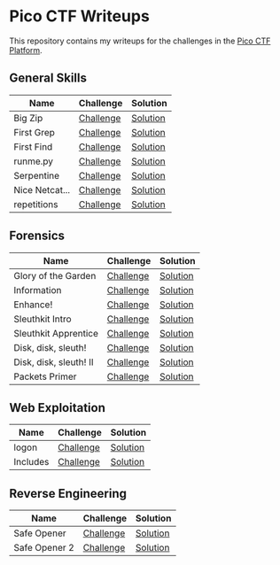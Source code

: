 # Pico CTF Writeups

This repository contains my writeups for the challenges in the [Pico CTF Platform](https://play.picoctf.org/practice).

## General Skills

| Name           | Challenge                                                    | Solution                                           |
| -------------- | ------------------------------------------------------------ | -------------------------------------------------- |
| Big Zip        | [Challenge](https://play.picoctf.org/practice/challenge/322) | [Solution](./general-skills/big-zip/README.md)     |
| First Grep     | [Challenge](https://play.picoctf.org/practice/challenge/85)  | [Solution](./general-skills/first-grep/README.md)  |
| First Find     | [Challenge](https://play.picoctf.org/practice/challenge/320) | [Solution](./general-skills/first-find/README.md)  |
| runme.py       | [Challenge](https://play.picoctf.org/practice/challenge/250) | [Solution](./general-skills/runme-py/README.md)    |
| Serpentine     | [Challenge](https://play.picoctf.org/practice/challenge/251) | [Solution](./general-skills/serpentine/README.md)  |
| Nice Netcat... | [Challenge](https://play.picoctf.org/practice/challenge/156) | [Solution](./general-skills/nice-netcat/README.md) |
| repetitions    | [Challenge](https://play.picoctf.org/practice/challenge/371) | [Solution](./general-skills/repetitions/README.md) |

## Forensics

| Name                   | Challenge                                                    | Solution                                               |
| ---------------------- | ------------------------------------------------------------ | ------------------------------------------------------ |
| Glory of the Garden    | [Challenge](https://play.picoctf.org/practice/challenge/44)  | [Solution](./forensics/glory-of-the-garden/README.md)  |
| Information            | [Challenge](https://play.picoctf.org/practice/challenge/186) | [Solution](./forensics/information/README.md)          |
| Enhance!               | [Challenge](https://play.picoctf.org/practice/challenge/265) | [Solution](./forensics/enhance/README.md)              |
| Sleuthkit Intro        | [Challenge](https://play.picoctf.org/practice/challenge/301) | [Solution](./forensics/sleuthkit-intro/README.md)      |
| Sleuthkit Apprentice   | [Challenge](https://play.picoctf.org/practice/challenge/300) | [Solution](./forensics/sleuthkit-apprentice/README.md) |
| Disk, disk, sleuth!    | [Challenge](https://play.picoctf.org/practice/challenge/113) | [Solution](./forensics/disk-disk-sleuth/README.md)     |
| Disk, disk, sleuth! II | [Challenge](https://play.picoctf.org/practice/challenge/137) | [Solution](./forensics/disk-disk-sleuth-ii/README.md)  |
| Packets Primer         | [Challenge](https://play.picoctf.org/practice/challenge/286) | [Solution](./forensics/packets-primer/README.md)       |

## Web Exploitation

| Name     | Challenge                                                    | Solution                                          |
| -------- | ------------------------------------------------------------ | ------------------------------------------------- |
| logon    | [Challenge](https://play.picoctf.org/practice/challenge/46)  | [Solution](./web-exploitation/logon/README.md)    |
| Includes | [Challenge](https://play.picoctf.org/practice/challenge/274) | [Solution](./web-exploitation/includes/README.md) |

## Reverse Engineering

| Name          | Challenge                                                    | Solution                                                  |
| ------------- | ------------------------------------------------------------ | --------------------------------------------------------- |
| Safe Opener   | [Challenge](https://play.picoctf.org/practice/challenge/294) | [Solution](./reverse-engineering/safe-opener/README.md)   |
| Safe Opener 2 | [Challenge](https://play.picoctf.org/practice/challenge/375) | [Solution](./reverse-engineering/safe-opener-2/README.md) |

